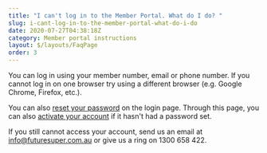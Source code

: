 ```yaml
---
title: "I can't log in to the Member Portal. What do I do? "
slug: i-cant-log-in-to-the-member-portal-what-do-i-do
date: 2020-07-27T04:38:18Z
category: Member portal instructions
layout: $/layouts/FaqPage
order: 3
---
```


You can log in using your member number, email or phone number. If you cannot log in on one browser try using a different browser (e.g. Google Chrome, Firefox, etc.).

You can also [reset your password](https://portal.myfuturesuper.com.au/member/reset_1) on the login page. Through this page, you can also [activate your account](https://portal.myfuturesuper.com.au/member/activate_1) if it hasn't had a password set.

If you still cannot access your account, send us an email at [info@futuresuper.com.au](mailto:info@futuresuper.com.au) or give us a ring on 1300 658 422.
